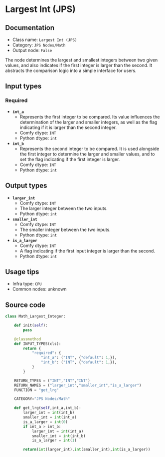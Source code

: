 # Largest Int (JPS)
## Documentation
- Class name: `Largest Int (JPS)`
- Category: `JPS Nodes/Math`
- Output node: `False`

The node determines the largest and smallest integers between two given values, and also indicates if the first integer is larger than the second. It abstracts the comparison logic into a simple interface for users.
## Input types
### Required
- **`int_a`**
    - Represents the first integer to be compared. Its value influences the determination of the larger and smaller integers, as well as the flag indicating if it is larger than the second integer.
    - Comfy dtype: `INT`
    - Python dtype: `int`
- **`int_b`**
    - Represents the second integer to be compared. It is used alongside the first integer to determine the larger and smaller values, and to set the flag indicating if the first integer is larger.
    - Comfy dtype: `INT`
    - Python dtype: `int`
## Output types
- **`larger_int`**
    - Comfy dtype: `INT`
    - The larger integer between the two inputs.
    - Python dtype: `int`
- **`smaller_int`**
    - Comfy dtype: `INT`
    - The smaller integer between the two inputs.
    - Python dtype: `int`
- **`is_a_larger`**
    - Comfy dtype: `INT`
    - A flag indicating if the first input integer is larger than the second.
    - Python dtype: `int`
## Usage tips
- Infra type: `CPU`
- Common nodes: unknown


## Source code
```python
class Math_Largest_Integer:

    def init(self):
        pass

    @classmethod
    def INPUT_TYPES(cls):
        return {
            "required": {
                "int_a": ("INT", {"default": 1,}),
                "int_b": ("INT", {"default": 1,}),
            }
        }

    RETURN_TYPES = ("INT","INT","INT")
    RETURN_NAMES = ("larger_int","smaller_int","is_a_larger")
    FUNCTION = "get_lrg"

    CATEGORY="JPS Nodes/Math"

    def get_lrg(self,int_a,int_b):
        larger_int = int(int_b)
        smaller_int = int(int_a)
        is_a_larger = int(0)
        if int_a > int_b:
            larger_int = int(int_a)
            smaller_int = int(int_b)
            is_a_larger = int(1)

        return(int(larger_int),int(smaller_int),int(is_a_larger))

```
